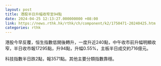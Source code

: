```yaml
---
layout: post
title: 港股半日升幅收窄至94點
date: 2024-04-25 12:13:27.000000000 +08:00
link: https://news.rthk.hk/rthk/ch/component/k2/1750471-20240425.htm
categories: rthk
---
```


港股今早反覆，恒生指數低開後轉升，一度升近240點，中午收市前升幅明顯收窄，半日收市報17295點，升94點，升幅0.55%，主板半日成交約716億元。

科技指數半日跌2點，報3571點。其他主要分類指數靠穩。
